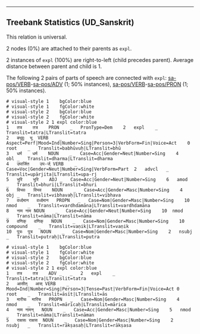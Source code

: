 

--------------------------------------------------------------------------------

## Treebank Statistics (UD_Sanskrit)

This relation is universal.

2 nodes (0%) are attached to their parents as `expl`.

2 instances of `expl` (100%) are right-to-left (child precedes parent).
Average distance between parent and child is 1.

The following 2 pairs of parts of speech are connected with `expl`: [sa-pos/VERB]()-[sa-pos/ADV]() (1; 50% instances), [sa-pos/VERB]()-[sa-pos/PRON]() (1; 50% instances).


~~~ conllu
# visual-style 1	bgColor:blue
# visual-style 1	fgColor:white
# visual-style 2	bgColor:blue
# visual-style 2	fgColor:white
# visual-style 2 1 expl	color:blue
1	तत्र	तत्र	PRON	_	PronType=Dem	2	expl	_	Translit=tatra|LTranslit=tatra
2	बभूवुः	भू	VERB	_	Aspect=Perf|Mood=Ind|Number=Sing|Person=3|VerbForm=Fin|Voice=Act	0	root	_	Translit=babhūvuḥ|LTranslit=bhū
3	धर्म	धर्म	NOUN	_	Case=Acc|Gender=Neut|Number=Sing	4	obl	_	Translit=dharma|LTranslit=dharma
4	उपार्जित	उप-र्ज्	VERB	_	Case=Voc|Gender=Neut|Number=Sing|VerbForm=Part	2	advcl	_	Translit=upārjita|LTranslit=upa-rj
5	भुरि	भुरि	ADJ	_	Case=Acc|Gender=Neut|Number=Sing	6	amod	_	Translit=bhuri|LTranslit=bhuri
6	विभवः	विभव	NOUN	_	Case=Acc|Gender=Masc|Number=Sing	4	obj	_	Translit=vibhavaḥ|LTranslit=vibhava
7	वर्ध्दमान	वर्ध्दमान	PROPN	_	Case=Nom|Gender=Masc|Number=Sing	10	nmod	_	Translit=vardhdamāna|LTranslit=vardhdamāna
8	नाम	नाम	NOUN	_	Case=Acc|Gender=Neut|Number=Sing	10	nmod	_	Translit=nāma|LTranslit=nāma
9	वणिक्	वणिक्	NOUN	_	Case=Nom|Gender=Masc|Number=Sing	10	compound	_	Translit=vaṇik|LTranslit=vaṇik
10	पुत्रः	पुत्र	NOUN	_	Case=Nom|Gender=Masc|Number=Sing	2	nsubj	_	Translit=putraḥ|LTranslit=putra

~~~


~~~ conllu
# visual-style 1	bgColor:blue
# visual-style 1	fgColor:white
# visual-style 2	bgColor:blue
# visual-style 2	fgColor:white
# visual-style 2 1 expl	color:blue
1	तत्र	तत्र	ADV	_	_	2	expl	_	Translit=tatra|LTranslit=tatra
2	आसीत्	आस्	VERB	_	Mood=Ind|Number=Sing|Person=3|Tense=Past|VerbForm=Fin|Voice=Act	0	root	_	Translit=āsīt|LTranslit=ās
3	मारीचः	मारिच	PROPN	_	Case=Nom|Gender=Masc|Number=Sing	4	nmod	_	Translit=mārīcaḥ|LTranslit=mārica
4	नाम	नामन्	NOUN	_	Case=Acc|Gender=Masc|Number=Sing	5	nmod	_	Translit=nāma|LTranslit=nāman
5	राक्षसः	राक्षस	NOUN	_	Case=Nom|Gender=Masc|Number=Sing	2	nsubj	_	Translit=rākṣasaḥ|LTranslit=rākṣasa

~~~


